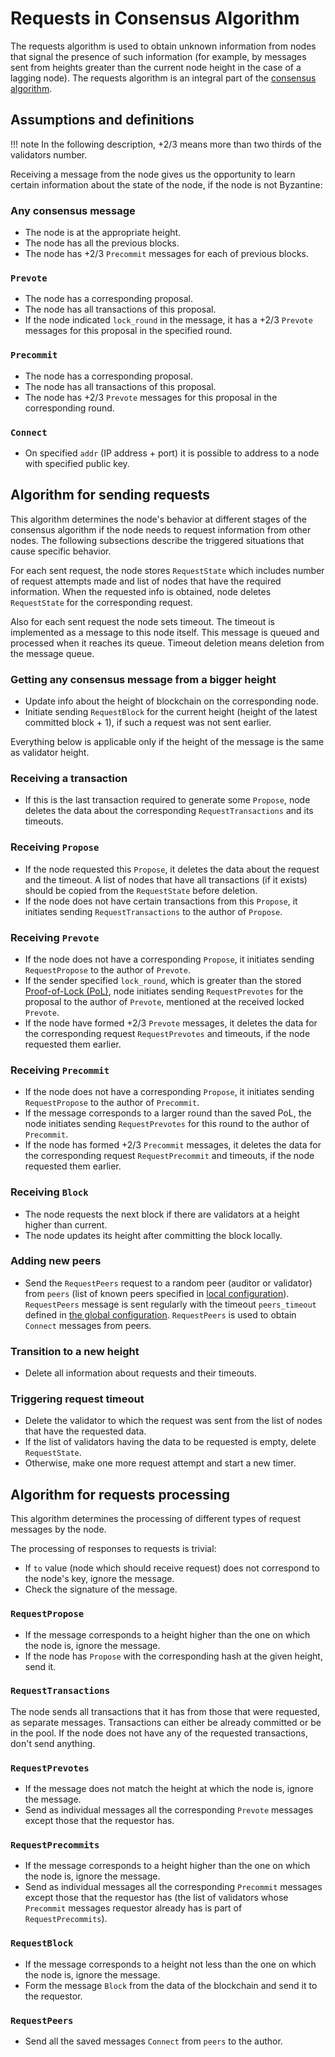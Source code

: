 # Requests in Consensus Algorithm

The requests algorithm is used to obtain unknown information from nodes that
signal the presence of such information (for example, by messages sent from
heights greater than the current node height in the case of a lagging node). The
requests algorithm is an integral part of the [consensus algorithm](consensus.md).

## Assumptions and definitions

!!! note
    In the following description, +2/3 means more than two thirds of the
    validators number.

Receiving a message from the node gives us the opportunity to learn certain
information about the state of the node, if the node is not Byzantine:

### Any consensus message

- The node is at the appropriate height.
- The node has all the previous blocks.
- The node has +2/3 `Precommit` messages for each of previous blocks.

### `Prevote`

- The node has a corresponding proposal.
- The node has all transactions of this proposal.
- If the node indicated `lock_round` in the message, it has a +2/3 `Prevote`
  messages for this proposal in the specified round.

### `Precommit`

- The node has a corresponding proposal.
- The node has all transactions of this proposal.
- The node has +2/3 `Prevote` messages for this proposal in the corresponding round.

### `Connect`

- On specified `addr` (IP address + port) it is possible to address to a node
  with specified public key.

## Algorithm for sending requests

This algorithm determines the node's behavior at different stages of the
consensus algorithm if the node needs to request information from other nodes.
The following subsections describe the triggered situations that cause specific
behavior.

For each sent request, the node stores `RequestState` which includes number of
request attempts made and list of nodes that have the required information. When
the requested info is obtained, node deletes `RequestState` for the corresponding
request.

Also for each sent request the node sets timeout. The timeout is
implemented as a message to this node itself. This message is queued and
processed when it reaches its queue. Timeout deletion means deletion from the
message queue.

### Getting any consensus message from a bigger height

- Update info about the height of blockchain on the corresponding node.
- Initiate sending `RequestBlock` for the current height (height of the latest
  committed block + 1), if such a request was not sent earlier.

Everything below is applicable only if the height of the message is the same as
validator height.

### Receiving a transaction

- If this is the last transaction required to generate some `Propose`, node
  deletes the data about the corresponding `RequestTransactions` and its timeouts.

### Receiving `Propose`

- If the node requested this `Propose`, it deletes the data about the request
  and the timeout. A list of nodes that have all transactions (if it exists)
  should be copied from the `RequestState` before deletion.
- If the node does not have certain transactions from this `Propose`, it
  initiates sending `RequestTransactions` to the author of `Propose`.

### Receiving `Prevote`

- If the node does not have a corresponding `Propose`, it initiates sending
  `RequestPropose` to the author of `Prevote`.
- If the sender specified `lock_round`, which is greater than the stored  
  [Proof-of-Lock (PoL)](consensus-details.md#definitions), node initiates sending
  `RequestPrevotes` for the proposal to the author of `Prevote`, mentioned at the
  received locked `Prevote`.
- If the node have formed +2/3 `Prevote` messages, it deletes the data for the
  corresponding request `RequestPrevotes` and timeouts, if the node requested
  them earlier.

### Receiving `Precommit`

- If the node does not have a corresponding `Propose`, it initiates sending
  `RequestPropose` to the author of `Precommit`.
- If the message corresponds to a larger round than the saved PoL, the node
  initiates sending `RequestPrevotes` for this round to the author of `Precommit`.
- If the node has formed +2/3 `Precommit` messages, it deletes the data for the
  corresponding request `RequestPrecommit` and timeouts, if the node requested
  them earlier.

### Receiving `Block`

- The node requests the next block if there are validators at a height higher
  than current.
- The node updates its height after committing the block locally.

### Adding new peers

- Send the `RequestPeers` request to a random peer (auditor or validator) from
  `peers` (list of known peers specified in [local
  configuration](../../architecture/configuration.md#local-parameters)).
  `RequestPeers` message is sent regularly with the timeout `peers_timeout`
  defined in [the global configuration](../../architecture/configuration.md#global-parameters).
  `RequestPeers` is used to obtain `Connect` messages from peers.

### Transition to a new height

- Delete all information about requests and their timeouts.

### Triggering request timeout

- Delete the validator to which the request was sent from the list of nodes that
  have the requested data.
- If the list of validators having the data to be requested is empty, delete
  `RequestState`.
- Otherwise, make one more request attempt and start a new timer.

## Algorithm for requests processing

This algorithm determines the processing of different types of request messages
by the node.

The processing of responses to requests is trivial:

- If `to` value (node which should receive request) does not correspond to the
  node's key, ignore the message.
- Check the signature of the message.

### `RequestPropose`

- If the message corresponds to a height higher than the one on which the node
  is, ignore the message.
- If the node has `Propose` with the corresponding hash at the given height,
  send it.

### `RequestTransactions`

The node sends all transactions that it has from those that were requested, as
separate messages. Transactions can either be already committed or be in the
pool. If the node does not have any of the requested transactions, don't send
anything.

### `RequestPrevotes`

- If the message does not match the height at which the node is, ignore the
  message.
- Send as individual messages all the corresponding `Prevote` messages except
  those that the requestor has.

### `RequestPrecommits`

- If the message corresponds to a height higher than the one on which the node
  is, ignore the message.
- Send as individual messages all the corresponding `Precommit` messages except
  those that the requestor has (the list of validators whose `Precommit` messages
  requestor already has is part of `RequestPrecommits`).

### `RequestBlock`

- If the message corresponds to a height not less than the one on which the node
  is, ignore the message.
- Form the message `Block` from the data of the blockchain and send it to the
  requestor.

### `RequestPeers`

- Send all the saved messages `Connect` from `peers` to the author.
